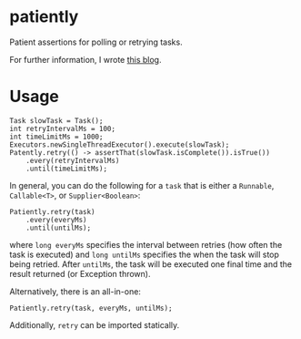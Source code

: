 # patiently

Patient assertions for polling or retrying tasks.

For further information, I wrote [this blog](https://github.com/maankoe/patiently).

# Usage

```
Task slowTask = Task();
int retryIntervalMs = 100;
int timeLimitMs = 1000;
Executors.newSingleThreadExecutor().execute(slowTask);
Patently.retry(() -> assertThat(slowTask.isComplete()).isTrue())
	.every(retryIntervalMs)
	.until(timeLimitMs);
```

In general, you can do the following for a `task` that is either a `Runnable`, `Callable<T>`, or `Supplier<Boolean>`:

```
Patiently.retry(task)
	.every(everyMs)
	.until(untilMs);
```

where `long everyMs` specifies the interval between retries (how often the task is executed) and `long untilMs` specifies the when the task will stop being retried. After `untilMs`, the task will be executed one final time and the result returned (or Exception thrown).

Alternatively, there is an all-in-one:

```
Patiently.retry(task, everyMs, untilMs);
```

Additionally, `retry` can be imported statically.

